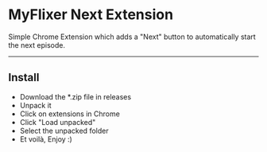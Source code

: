 # MyFlixer Next Extension

Simple Chrome Extension which adds a "Next" button to automatically start the next episode.

---

## Install

- Download the *.zip file in releases
- Unpack it
- Click on extensions in Chrome
- Click "Load unpacked"
- Select the unpacked folder
- Et voilà, Enjoy :)
